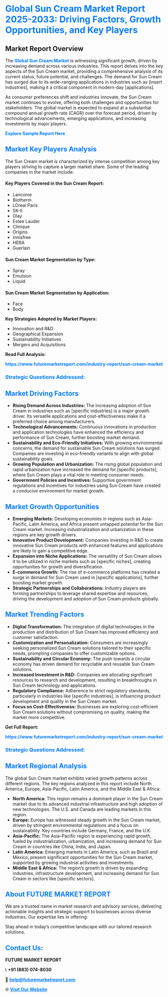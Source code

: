 <h1 style="color: #007BFF;">Global Sun Cream Market Report 2025-2033: Driving Factors, Growth Opportunities, and Key Players</h1>

<section id="overview">
<h2>Market Report Overview</h2>
<p>The <a href="https://www.futuremarketreport.com/industry-report/sun-cream-market" style="color: #007BFF; text-decoration: none;"><strong>Global Sun Cream Market</strong></a> is witnessing significant growth, driven by increasing demand across various industries. This report delves into the key aspects of the Sun Cream market, providing a comprehensive analysis of its current status, future potential, and challenges. The demand for Sun Cream has surged due to its wide-ranging applications in industries such as [insert industries], making it a critical component in modern-day [applications].</p>
<p>As consumer preferences shift and industries innovate, the Sun Cream market continues to evolve, offering both challenges and opportunities for stakeholders. The global market is expected to expand at a substantial compound annual growth rate (CAGR) over the forecast period, driven by technological advancements, emerging applications, and increasing investments by major players.</p>
</section>

<section id="overview">
<p><a href="https://www.futuremarketreport.com/request-sample/reportId=42323" style="color: #007BFF; text-decoration: none;"><strong>Explore Sample Report Here</strong></a></p>
</section>

<section id="key-players">
<h2 style="color: #007BFF;">Market Key Players Analysis</h2>
<p>The Sun Cream market is characterized by intense competition among key players striving to capture a larger market share. Some of the leading companies in the market include:</p>
<h4>Key Players Covered in the Sun Cream Report:</h4>
<ul><li>Lancome</li><li>Biotherm</li><li>LOreal Paris</li><li>SK-II</li><li>Olay</li><li>Estee Lauder</li><li>Clinique</li><li>Origins</li><li>Innisfree</li><li>HERA</li><li>Guerlain</li></ul>
<h4>Sun Cream Market Segmentation by Type:</h4>
<ul><li>Spray</li><li>Emulsion</li><li>Liquid</li></ul>

<h4>Sun Cream Market Segmentation by Application:</h4>
<ul><li>Face</li><li>Body</li></ul>
<p><strong>Key Strategies Adopted by Market Players:</strong></p>
<ul>
<li>Innovation and R&D</li>
<li>Geographical Expansion</li>
<li>Sustainability Initiatives</li>
<li>Mergers and Acquisitions</li>
</ul>
</section>

<section>
<p><strong>Read Full Analysis: </strong></p><a href="https://www.futuremarketreport.com/industry-report/sun-cream-market" style="color: #007BFF; text-decoration: none;"><strong>https://www.futuremarketreport.com/industry-report/sun-cream-market</strong></a>
<h3 style="color: #007BFF;">Strategic Questions Addressed:</h3>
</section>

<section id="driving-factors">
<h2 style="color: #007BFF;">Market Driving Factors</h2>
<ul>
<li><strong>Rising Demand Across Industries:</strong> The increasing adoption of Sun Cream in industries such as [specific industries] is a major growth driver. Its versatile applications and cost-effectiveness make it a preferred choice among manufacturers.</li>
<li><strong>Technological Advancements:</strong> Continuous innovations in production and application technologies have enhanced the efficiency and performance of Sun Cream, further boosting market demand.</li>
<li><strong>Sustainability and Eco-Friendly Initiatives:</strong> With growing environmental concerns, the demand for sustainable Sun Cream solutions has surged. Companies are investing in eco-friendly variants to align with global sustainability goals.</li>
<li><strong>Growing Population and Urbanization:</strong> The rising global population and rapid urbanization have increased the demand for [specific products], where Sun Cream plays a vital role in meeting consumer needs.</li>
<li><strong>Government Policies and Incentives:</strong> Supportive government regulations and incentives for industries using Sun Cream have created a conducive environment for market growth.</li>
</ul>
</section>

<section id="growth-opportunities">
<h2 style="color: #007BFF;">Market Growth Opportunities</h2>
<ul>
<li><strong>Emerging Markets:</strong> Developing economies in regions such as Asia-Pacific, Latin America, and Africa present untapped potential for the Sun Cream market. Increasing industrialization and urbanization in these regions are key growth drivers.</li>
<li><strong>Innovative Product Development:</strong> Companies investing in R&D to create innovative Sun Cream products with enhanced features and applications are likely to gain a competitive edge.</li>
<li><strong>Expansion into Niche Applications:</strong> The versatility of Sun Cream allows it to be utilized in niche markets such as [specific niches], creating opportunities for growth and diversification.</li>
<li><strong>E-commerce Growth:</strong> The rise of e-commerce platforms has created a surge in demand for Sun Cream used in [specific applications], further boosting market growth.</li>
<li><strong>Strategic Partnerships and Collaborations:</strong> Industry players are forming partnerships to leverage shared expertise and resources, driving the development and adoption of Sun Cream products globally.</li>
</ul>
</section>

<section id="trending-factors">
<h2 style="color: #007BFF;">Market Trending Factors</h2>
<ul>
<li><strong>Digital Transformation:</strong> The integration of digital technologies in the production and distribution of Sun Cream has improved efficiency and customer satisfaction.</li>
<li><strong>Customization and Personalization:</strong> Consumers are increasingly seeking personalized Sun Cream solutions tailored to their specific needs, prompting companies to offer customizable options.</li>
<li><strong>Sustainability and Circular Economy:</strong> The push towards a circular economy has driven demand for recyclable and reusable Sun Cream solutions.</li>
<li><strong>Increased Investment in R&D:</strong> Companies are allocating significant resources to research and development, resulting in breakthroughs in Sun Cream technology and applications.</li>
<li><strong>Regulatory Compliance:</strong> Adherence to strict regulatory standards, particularly in industries like [specific industries], is influencing product development and quality in the Sun Cream market.</li>
<li><strong>Focus on Cost-Effectiveness:</strong> Businesses are exploring cost-efficient Sun Cream solutions without compromising on quality, making the market more competitive.</li>
</ul>
</section>

<section>
<p><strong>Get Full Report: </strong></p><a href="https://www.futuremarketreport.com/industry-report/sun-cream-market" style="color: #007BFF; text-decoration: none;"><strong>https://www.futuremarketreport.com/industry-report/sun-cream-market</strong></a>
<h3 style="color: #007BFF;">Strategic Questions Addressed:</h3>
</section>


<section id="regional-analysis">
<h2 style="color: #007BFF;">Market Regional Analysis</h2>
<p>The global Sun Cream market exhibits varied growth patterns across different regions. The key regions analyzed in this report include North America, Europe, Asia-Pacific, Latin America, and the Middle East & Africa:</p>
<ul>
<li><strong>North America:</strong> This region remains a dominant player in the Sun Cream market due to its advanced industrial infrastructure and high adoption of new technologies. The U.S. and Canada are leading markets in this region.</li>
<li><strong>Europe:</strong> Europe has witnessed steady growth in the Sun Cream market, driven by stringent environmental regulations and a focus on sustainability. Key countries include Germany, France, and the U.K.</li>
<li><strong>Asia-Pacific:</strong> The Asia-Pacific region is experiencing rapid growth, fueled by industrialization, urbanization, and increasing demand for Sun Cream in countries like China, India, and Japan.</li>
<li><strong>Latin America:</strong> Emerging markets in Latin America, such as Brazil and Mexico, present significant opportunities for the Sun Cream market, supported by growing industrial activities and investments.</li>
<li><strong>Middle East & Africa:</strong> The region’s growth is driven by expanding industries, infrastructure development, and increasing demand for Sun Cream in sectors like [specific sectors].</li>
</ul>
</section>

<footer>
<h2 style="color: #007BFF;">About FUTURE MARKET REPORT</h2>
<p>We are a trusted name in market research and advisory services, delivering actionable insights and strategic support to businesses across diverse industries. Our expertise lies in offering:</p>

<p>Stay ahead in today’s competitive landscape with our tailored research solutions.</p>

<h2 style="color: #007BFF;">Contact Us:</h2>
<p><strong>FUTURE MARKET REPORT</strong></p>
<p>📞 <strong>+91 (883) 074-8030</strong></p>
<p>📧 <strong><a href="mailto:help@futuremarketreport.com" style="color: #007BFF;">help@futuremarketreport.com</a></strong></p>
<p>🌐 <strong><a href="https://www.futuremarketreport.com/" style="color: #007BFF;">Visit Our Website</a></strong></p>
</footer>